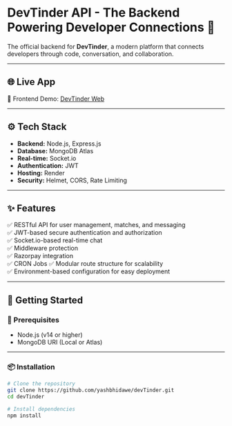 # DevTinder API - The Backend Powering Developer Connections 🔧

The official backend for **DevTinder**, a modern platform that connects developers through code, conversation, and collaboration.

---

## 🌐 Live App

🔗 Frontend Demo: [DevTinder Web](https://tinder-for-geeks.vercel.app/)

---

## ⚙️ Tech Stack

- **Backend:** Node.js, Express.js
- **Database:** MongoDB Atlas
- **Real-time:** Socket.io
- **Authentication:** JWT
- **Hosting:** Render
- **Security:** Helmet, CORS, Rate Limiting

---

## ✨ Features

✅ RESTful API for user management, matches, and messaging  
✅ JWT-based secure authentication and authorization  
✅ Socket.io-based real-time chat  
✅ Middleware protection  
✅ Razorpay integration  
✅ CRON Jobs
✅ Modular route structure for scalability  
✅ Environment-based configuration for easy deployment

---

## 🚀 Getting Started

### 🔧 Prerequisites

- Node.js (v14 or higher)
- MongoDB URI (Local or Atlas)

---

### 📦 Installation

```bash
# Clone the repository
git clone https://github.com/yashbhidawe/devTinder.git
cd devTinder

# Install dependencies
npm install
```
